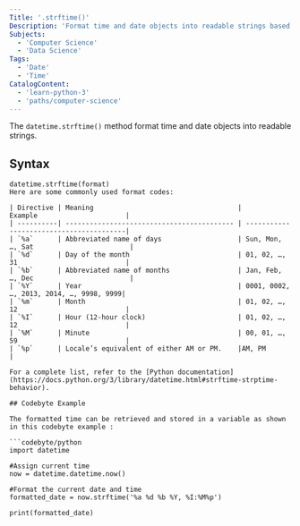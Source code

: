 ```yaml
---
Title: '.strftime()'
Description: 'Format time and date objects into readable strings based on specified patterns.'
Subjects:
  - 'Computer Science'
  - 'Data Science'
Tags:
  - 'Date'
  - 'Time'
CatalogContent:
  - 'learn-python-3'
  - 'paths/computer-science'
---
```


The `datetime.strftime()` method format time and date objects into readable strings.

## Syntax

```pseudo
datetime.strftime(format)
Here are some commonly used format codes:

| Directive | Meaning                                    |            Example                      |
| ----------| ------------------------------------------ | ----------------------------------------|
| `%a`      | Abbreviated name of days                   | Sun, Mon, …, Sat                        |
| `%d`      | Day of the month                           | 01, 02, …, 31                           |
| `%b`      | Abbreviated name of months                 | Jan, Feb, …, Dec                        |
| `%Y`      | Year                                       | 0001, 0002, …, 2013, 2014, …, 9998, 9999|
| `%m`      | Month                                      | 01, 02, …, 12                           |
| `%I`      | Hour (12-hour clock)                       | 01, 02, …, 12                           |
| `%M`      | Minute                                     | 00, 01, …, 59                           |
| `%p`      | Locale’s equivalent of either AM or PM.    |AM, PM                                   |

For a complete list, refer to the [Python documentation](https://docs.python.org/3/library/datetime.html#strftime-strptime-behavior).

## Codebyte Example

The formatted time can be retrieved and stored in a variable as shown in this codebyte example :

```codebyte/python
import datetime

#Assign current time
now = datetime.datetime.now()

#Format the current date and time
formatted_date = now.strftime('%a %d %b %Y, %I:%M%p')

print(formatted_date)
```